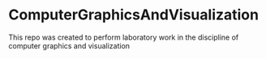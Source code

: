 # ComputerGraphicsAndVisualization
 This repo was created to perform laboratory work in the discipline of computer graphics and visualization
